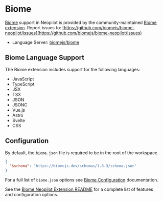 # Biome

[Biome](https://biomejs.dev/) support in Neopilot is provided by the community-maintained [Biome extension](https://github.com/biomejs/biome-neopilot).
Report issues to: [https://github.com/biomejs/biome-neopilot/issues](https://github.com/biomejs/biome-neopilot/issues)

- Language Server: [biomejs/biome](https://github.com/biomejs/biome)

## Biome Language Support

The Biome extension includes support for the following languages:

- JavaScript
- TypeScript
- JSX
- TSX
- JSON
- JSONC
- Vue.js
- Astro
- Svelte
- CSS

## Configuration

By default, the `biome.json` file is required to be in the root of the workspace.

```json
{
  "$schema": "https://biomejs.dev/schemas/1.8.3/schema.json"
}
```

For a full list of `biome.json` options see [Biome Configuration](https://biomejs.dev/reference/configuration/) documentation.

See the [Biome Neopilot Extension README](https://github.com/biomejs/biome-neopilot) for a complete list of features and configuration options.

